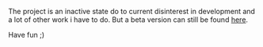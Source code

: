 
The project is an inactive state do to current disinterest in development and a lot of other work i have to do. But a beta version can still be found [here](https://noah-albers.github.io/Light-Block-Studio/).

Have fun ;)
